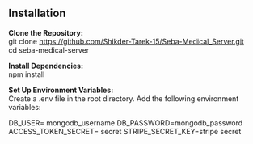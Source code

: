 ## Installation
**Clone the Repository:** <br>
  git clone https://github.com/Shikder-Tarek-15/Seba-Medical_Server.git <br>
  cd seba-medical-server

**Install Dependencies:** <br>
  npm install

**Set Up Environment Variables:** <br>
Create a .env file in the root directory.
Add the following environment variables:

DB_USER= mongodb_username
DB_PASSWORD=mongodb_password
ACCESS_TOKEN_SECRET= secret
STRIPE_SECRET_KEY=stripe secret
